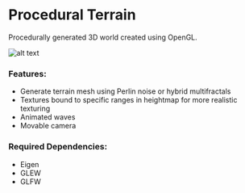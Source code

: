 # Procedural Terrain

Procedurally generated 3D world created using OpenGL.

![alt text](https://github.com/martinmclaren/procedural-terrain/blob/master/tests/landscape.png?raw=true)

### Features:
* Generate terrain mesh using Perlin noise or hybrid multifractals
* Textures bound to specific ranges in heightmap for more realistic texturing
* Animated waves
* Movable camera

### Required Dependencies: 
* Eigen
* GLEW
* GLFW
